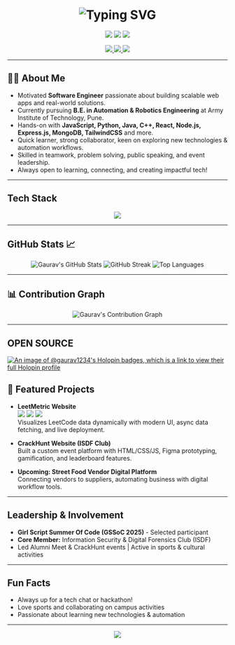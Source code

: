 <!-- Gaurav Chand's Animated, Eye-Catching GitHub Profile README -->

<h1 align="center">
  <img src="https://readme-typing-svg.demolab.com?font=Fira+Code&size=36&pause=1000&color=1E90FF&center=true&vCenter=true&width=1400&lines=Hey+there%2C+I'm+Gaurav+!;Software+Engineer+%7C+Web+Developer+%7C+Automation+Enthusiast" alt="Typing SVG"/>
</h1>

<p align="center">
  <img src="https://img.shields.io/badge/Software%20Engineer-%231E90FF.svg?style=for-the-badge&logo=github&logoColor=white"/>
  <img src="https://img.shields.io/badge/Web%20Developer-%23F7DF1E.svg?style=for-the-badge&logo=javascript&logoColor=black"/>
  <img src="https://img.shields.io/badge/Automation%20%26%20Robotics-%2361DAFB.svg?style=for-the-badge&logo=react&logoColor=black"/>
</p>

<p align="center">
  <a href="https://www.linkedin.com/in/gaurav-chand-84547b316/">
    <img src="https://img.shields.io/badge/LinkedIn-0077B5?style=for-the-badge&logo=linkedin&logoColor=white"/>
  </a>
  <a href="mailto:ayushchand1253@gmail.com">
    <img src="https://img.shields.io/badge/Gmail-D14836?style=for-the-badge&logo=gmail&logoColor=white"/>
  </a>
  <a href="https://github.com/gaurav123-4">
    <img src="https://img.shields.io/badge/GitHub-181717?style=for-the-badge&logo=github&logoColor=white"/>
  </a>
</p>

---

## 👨‍💻 About Me

- Motivated **Software Engineer** passionate about building scalable web apps and real-world solutions.
- Currently pursuing **B.E. in Automation & Robotics Engineering** at Army Institute of Technology, Pune.
- Hands-on with **JavaScript, Python, Java, C++, React, Node.js, Express.js, MongoDB, TailwindCSS** and more.
- Quick learner, strong collaborator, keen on exploring new technologies & automation workflows.
- Skilled in teamwork, problem solving, public speaking, and event leadership.
- Always open to learning, connecting, and creating impactful tech!

---

## Tech Stack

<p align="center">
  <img src="https://skillicons.dev/icons?i=python,java,cpp,js,react,nodejs,express,mongodb,html,css,tailwind,docker,git,vscode,github" />
</p>

---

## GitHub Stats 📈

<p align="center">
  <img src="https://github-readme-stats.vercel.app/api?username=gaurav123-4&show_icons=true&theme=react&hide_border=true" alt="Gaurav's GitHub Stats" />
  <img src="https://github-readme-streak-stats.herokuapp.com?user=gaurav123-4&theme=react&hide_border=true" alt="GitHub Streak" />
  <img src="https://github-readme-stats.vercel.app/api/top-langs/?username=gaurav123-4&layout=compact&theme=react&hide_border=true" alt="Top Languages"/>
</p>

---

## 📊 Contribution Graph

<p align="center">
  <img src="https://github-readme-activity-graph.vercel.app/graph?username=gaurav123-4&theme=react-dark&hide_border=true" alt="Gaurav's Contribution Graph"/>
</p>

---
## OPEN SOURCE 

[![An image of @gaurav1234's Holopin badges, which is a link to view their full Holopin profile](https://holopin.me/gaurav1234)](https://holopin.io/@gaurav1234)



## 🚀 Featured Projects

- **LeetMetric Website**  
  <img src="https://img.shields.io/badge/JavaScript-%23F7DF1E?style=flat-square&logo=javascript&logoColor=black"/> 
  <img src="https://img.shields.io/badge/Chart.js-%23FF6384?style=flat-square&logo=chartdotjs&logoColor=white"/>
  <img src="https://img.shields.io/badge/TailwindCSS-%2338B2AC?style=flat-square&logo=tailwindcss&logoColor=white"/>
  <br>
  Visualizes LeetCode data dynamically with modern UI, async data fetching, and live deployment.

- **CrackHunt Website (ISDF Club)**
  <br>
  Built a custom event platform with HTML/CSS/JS, Figma prototyping, gamification, and leaderboard features.

- **Upcoming: Street Food Vendor Digital Platform**
  <br>
  Connecting vendors to suppliers, automating business with digital workflow tools.

---

## Leadership & Involvement

- **Girl Script Summer Of Code (GSSoC 2025)** - Selected participant
- **Core Member:** Information Security & Digital Forensics Club (ISDF)
- Led Alumni Meet & CrackHunt events | Active in sports & cultural activities

---

## Fun Facts

- Always up for a tech chat or hackathon!
- Love sports and collaborating on campus activities
- Passionate about learning new technologies & automation

---

<p align="center">
  <img src="https://readme-typing-svg.demolab.com?font=Fira+Code&size=22&pause=1000&color=1E90FF&center=true&vCenter=true&width=650&lines=Let's+connect+and+build+awesome+things+together!"/>
</p>
